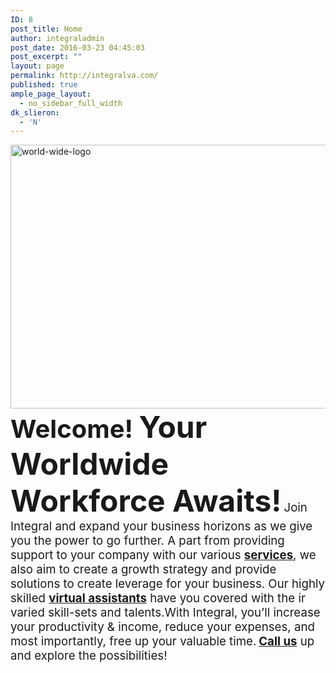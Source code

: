 ```yaml
---
ID: 8
post_title: Home
author: integraladmin
post_date: 2016-03-23 04:45:03
post_excerpt: ""
layout: page
permalink: http://integralva.com/
published: true
ample_page_layout:
  - no_sidebar_full_width
dk_slieron:
  - 'N'
---
```

<div></div>
<div></div>
<div class="welcome-text"><img class="wp-image-239 alignright" src="http://integralva.com/wp-content/uploads/2016/03/WEB-PNG-300x245.png" alt="world-wide-logo" width="516" height="422" /><span style="font-size: 36pt;"><strong><span style="font-size: 30pt;">Welcome! </span>
Your Worldwide Workforce Awaits!</strong></span>
<span style="font-size: 14pt;"><span style="font-size: 14pt;">Join Integral and expand your business horizons as we give you the power to go further. A
<span style="font-size: 14pt;"> part from providing support to your company with our various <a href="http://integralva.com/services"><strong>services</strong></a>, we also aim to create a growth strategy and provide solutions to create leverage for your business. Our highly skilled <a href="http://integralva.com/services/executive-virtual-assistant"><strong>virtual assistants</strong></a> have you covered with the</span>
<span style="font-size: 14pt;"> ir varied skill-sets and talents.</span></span></span><span style="font-size: 14pt;">With Integral, you’ll increase your productivity &amp; income, reduce your expenses, and most importantly, free up your valuable time.</span>
<span style="font-size: 14pt;"> <a href="http://integralva.com/contact-us"><strong>
Call us</strong></a> up and explore the possibilities!</span></div>